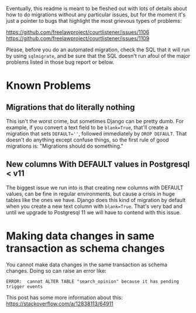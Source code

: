 Eventually, this readme is meant to be fleshed out with lots of details about
how to do migrations without any particular issues, but for the moment it's 
just a pointer to bugs that highlight the most grievous types of problems:

https://github.com/freelawproject/courtlistener/issues/1106
https://github.com/freelawproject/courtlistener/issues/1109

Please, before you do an automated migration, check the SQL that it will run by
using `sqlmigrate`, and be sure that the SQL doesn't run afoul of the major
problems listed in those bug report or below.


# Known Problems

## Migrations that do literally nothing

This isn't the worst crime, but sometimes Django can be pretty dumb. For 
example, if you convert a text field to be `blank=True`, that'll create a 
migration that sets `DEFAULT=''`, followed immediately by `DROP DEFAULT`. That
doesn't do anything except confuse things, so the first rule of good migrations
is: "Migrations should do something."


## New columns With DEFAULT values in Postgresql < v11 

The biggest issue we run into is that creating new columns with DEFAULT values, 
can be fine in regular environments, but cause a crisis in huge tables like the
ones we have. Django does this kind of migration by default when you create a 
new text column with `blank=True`. That's very bad and until we upgrade to 
Postgresql 11 we will have to contend with this issue.


# Making data changes in same transaction as schema changes

You cannot make data changes in the same transaction as schema changes. Doing 
so can raise an error like:

    ERROR:  cannot ALTER TABLE "search_opinion" because it has pending trigger events

This post has some more information about this: https://stackoverflow.com/a/12838113/64911




